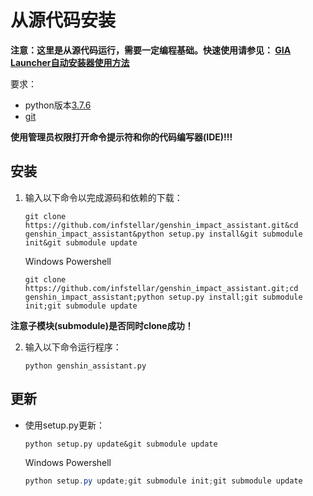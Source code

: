 # 从源代码安装

<strong>注意：这里是从源代码运行，需要一定编程基础。快速使用请参见：
[GIA Launcher自动安装器使用方法](install.md)</strong>

要求：

- python版本[3.7.6](https://www.python.org/downloads/release/python-376/)
- [git](https://git-scm.com/download/win)

**使用管理员权限打开命令提示符和你的代码编写器(IDE)!!!**

## 安装

1. 输入以下命令以完成源码和依赖的下载：

   ```shell
   git clone https://github.com/infstellar/genshin_impact_assistant.git&cd genshin_impact_assistant&python setup.py install&git submodule init&git submodule update
   ```

   Windows Powershell

   ```shell
   git clone https://github.com/infstellar/genshin_impact_assistant.git;cd genshin_impact_assistant;python setup.py install;git submodule init;git submodule update
   ```

**注意子模块(submodule)是否同时clone成功！**

2. 输入以下命令运行程序：

   ```shell
   python genshin_assistant.py
   ```
   
## 更新

- 使用setup.py更新：
  ```shell
  python setup.py update&git submodule update
  ```
  Windows Powershell
  ```powershell
  python setup.py update;git submodule init;git submodule update
  ```
